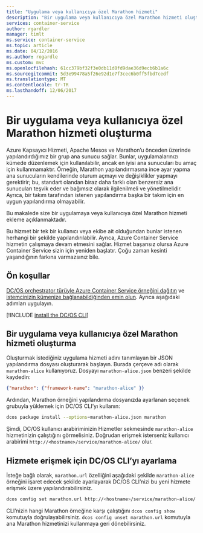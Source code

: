 ```yaml
---
title: "Uygulama veya kullanıcıya özel Marathon hizmeti"
description: "Bir uygulama veya kullanıcıya özel Marathon hizmeti oluşturma"
services: container-service
author: rgardler
manager: timlt
ms.service: container-service
ms.topic: article
ms.date: 04/12/2016
ms.author: rogardle
ms.custom: mvc
ms.openlocfilehash: 61cc379bf32f3e0db11d8fd9dae36d9ecb6b1a6c
ms.sourcegitcommit: 5d3e99478a5f26e92d1e7f3cec6b0ff5fbd7cedf
ms.translationtype: MT
ms.contentlocale: tr-TR
ms.lasthandoff: 12/06/2017
---
```

# <a name="create-an-application-or-user-specific-marathon-service"></a>Bir uygulama veya kullanıcıya özel Marathon hizmeti oluşturma

Azure Kapsayıcı Hizmeti, Apache Mesos ve Marathon’u önceden üzerinde yapılandırdığımız bir grup ana sunucu sağlar. Bunlar, uygulamalarınızı kümede düzenlemek için kullanılabilir, ancak en iyisi ana sunucuları bu amaç için kullanmamaktır. Örneğin, Marathon yapılandırmasına ince ayar yapma ana sunucuların kendilerinde oturum açmayı ve değişiklikler yapmayı gerektirir; bu, standart olandan biraz daha farklı olan benzersiz ana sunucuları teşvik eder ve bağımsız olarak ilgilenilmeli ve yönetilmelidir. Ayrıca, bir takım tarafından istenen yapılandırma başka bir takım için en uygun yapılandırma olmayabilir.

Bu makalede size bir uygulamaya veya kullanıcıya özel Marathon hizmeti ekleme açıklanmaktadır.

Bu hizmet bir tek bir kullanıcı veya ekibe ait olduğundan bunlar istenen herhangi bir şekilde yapılandırılabilir. Ayrıca, Azure Container Service hizmetin çalışmaya devam etmesini sağlar. Hizmet başarısız olursa Azure Container Service sizin için yeniden başlatır. Çoğu zaman kesinti yaşandığının farkına varmazsınız bile.

## <a name="prerequisites"></a>Ön koşullar
[DC/OS orchestrator türüyle Azure Container Service örneğini dağıtın](container-service-deployment.md) ve [istemcinizin kümenize bağlanabildiğinden emin olun](../container-service-connect.md). Ayrıca aşağıdaki adımları uygulayın.

[!INCLUDE [install the DC/OS CLI](../../../includes/container-service-install-dcos-cli-include.md)]

## <a name="create-an-application-or-user-specific-marathon-service"></a>Bir uygulama veya kullanıcıya özel Marathon hizmeti oluşturma
Oluşturmak istediğiniz uygulama hizmeti adını tanımlayan bir JSON yapılandırma dosyası oluşturarak başlayın. Burada çerçeve adı olarak `marathon-alice` kullanıyoruz. Dosyayı `marathon-alice.json` benzeri şekilde kaydedin:

```json
{"marathon": {"framework-name": "marathon-alice" }}
```

Ardından, Marathon örneğini yapılandırma dosyanızda ayarlanan seçenek grubuyla yüklemek için DC/OS CLI’yı kullanın:

```bash
dcos package install --options=marathon-alice.json marathon
```

Şimdi, DC/OS kullanıcı arabiriminizin Hizmetler sekmesinde `marathon-alice` hizmetinizin çalıştığını görmelisiniz. Doğrudan erişmek isterseniz kullanıcı arabirimi `http://<hostname>/service/marathon-alice/` olur.

## <a name="set-the-dcos-cli-to-access-the-service"></a>Hizmete erişmek için DC/OS CLI’yı ayarlama
İsteğe bağlı olarak, `marathon.url` özelliğini aşağıdaki şekilde `marathon-alice` örneğini işaret edecek şekilde ayarlayarak DC/OS CLI’nizi bu yeni hizmete erişmek üzere yapılandırabilirsiniz.

```bash
dcos config set marathon.url http://<hostname>/service/marathon-alice/
```

CLI’nizin hangi Marathon örneğine karşı çalıştığını `dcos config show` komutuyla doğrulayabilirsiniz. `dcos config unset marathon.url` komutuyla ana Marathon hizmetinizi kullanmaya geri dönebilirsiniz.

